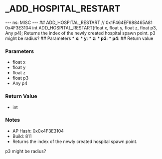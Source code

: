 # _ADD_HOSPITAL_RESTART

--- ns: MISC --- ## ADD_HOSPITAL_RESTART  // 0x1F464EF988465A81 0x4F3E3104 int ADD_HOSPITAL_RESTART(float x, float y, float z, float p3, Any p4);  Returns the index of the newly created hospital spawn point. p3 might be radius?  ## Parameters * **x**: * **y**: * **z**: * **p3**: * **p4**:  ## Return value

### Parameters
* float x
* float y
* float z
* float p3
* Any p4

### Return Value
* int

### Notes
* AP Hash: 0x0x4F3E3104
* Build: 811
* Returns the index of the newly created hospital spawn point.

p3 might be radius?

